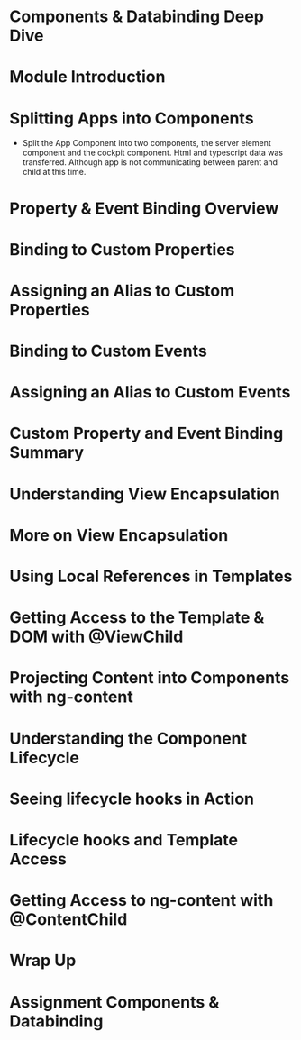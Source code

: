 # Components & Databinding Deep Dive

  # Module Introduction
  # Splitting Apps into Components
  - Split the App Component into two components, the server element component and the cockpit component. Html and typescript data was transferred. Although app is not communicating between parent and child at this time.
  # Property & Event Binding Overview
  # Binding to Custom Properties
  # Assigning an Alias to Custom Properties
  # Binding to Custom Events
  # Assigning an Alias to Custom Events
  # Custom Property and Event Binding Summary
  # Understanding View Encapsulation
  # More on View Encapsulation
  # Using Local References in Templates
  # Getting Access to the Template & DOM with @ViewChild
  # Projecting Content into Components with ng-content
  # Understanding the Component Lifecycle
  # Seeing lifecycle hooks in Action
  # Lifecycle hooks and Template Access
  # Getting Access to ng-content with @ContentChild
  # Wrap Up
  # Assignment Components & Databinding